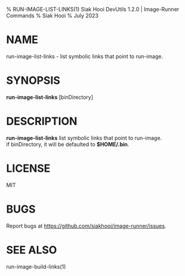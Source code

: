 % RUN-IMAGE-LIST-LINKS(1) Siak Hooi DevUtils 1.2.0 | Image-Runner Commands
% Siak Hooi
% July 2023

# NAME

run-image-list-links - list symbolic links that point to run-image.

# SYNOPSIS

**run-image-list-links** [binDirectory]

# DESCRIPTION

**run-image-list-links** list symbolic links that point to run-image.\
if binDirectory, it will be defaulted to **$HOME/.bin**.

# LICENSE

MIT

# BUGS

Report bugs at <https://github.com/siakhooi/image-runner/issues>.

# SEE ALSO

run-image-build-links(1)
